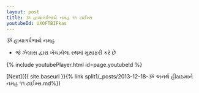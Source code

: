 ```yaml
---
layout: post
title: ૐ હાયાગર્ધભાયે નમહ ૧૧ ટાઈમ્સ
youtubeId: UXOFTBIFkas
---
```

 
 
 ૐ હાયાગર્ધભાયે નમહ  
 
 -  જે ઝેબ્રાસ દ્વારા ખેંચાયેલા રથમાં મુસાફરી કરે છે 
 
  
 
  
 
 
 
 
 
 


{% include youtubePlayer.html id=page.youtubeId %}
 
[Next]({{ site.baseurl }}{% link  split1/_posts/2013-12-18-ૐ અનર્થ હીઠાઠમાને નમહ ૧૧ ટાઈમ્સ.md%})
 
